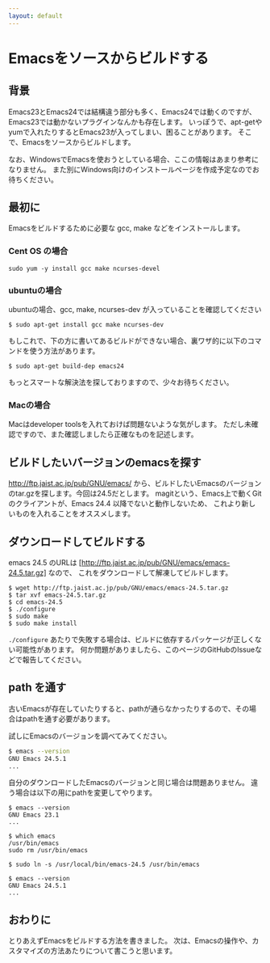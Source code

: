 ```yaml
---
layout: default
---
```



# Emacsをソースからビルドする

## 背景

Emacs23とEmacs24では結構違う部分も多く、Emacs24では動くのですが、Emacs23では動かないプラグインなんかも存在します。
いっぽうで、apt-getやyumで入れたりするとEmacs23が入ってしまい、困ることがあります。
そこで、Emacsをソースからビルドします。

なお、WindowsでEmacsを使おうとしている場合、ここの情報はあまり参考になりません。
また別にWindows向けのインストールページを作成予定なのでお待ちください。


## 最初に

Emacsをビルドするために必要な gcc, make などをインストールします。

### Cent OS の場合

```
sudo yum -y install gcc make ncurses-devel 
```

### ubuntuの場合

ubuntuの場合、gcc, make, ncurses-dev が入っていることを確認してください

```
$ sudo apt-get install gcc make ncurses-dev
```

もしこれで、下の方に書いてあるビルドができない場合、裏ワザ的に以下のコマンドを使う方法があります。

```
$ sudo apt-get build-dep emacs24
```

もっとスマートな解決法を探しておりますので、少々お待ちください。


### Macの場合

Macはdeveloper toolsを入れておけば問題ないような気がします。
ただし未確認ですので、また確認しましたら正確なものを記述します。


## ビルドしたいバージョンのemacsを探す

http://ftp.jaist.ac.jp/pub/GNU/emacs/ から、ビルドしたいEmacsのバージョンのtar.gzを探します。今回は24.5だとします。
magitという、Emacs上で動くGitのクライアントが、Emacs 24.4 以降でないと動作しないため、
これより新しいものを入れることをオススメします。


## ダウンロードしてビルドする

emacs 24.5 のURLは [http://ftp.jaist.ac.jp/pub/GNU/emacs/emacs-24.5.tar.gz]  なので、
これをダウンロードして解凍してビルドします。

```
$ wget http://ftp.jaist.ac.jp/pub/GNU/emacs/emacs-24.5.tar.gz 
$ tar xvf emacs-24.5.tar.gz 
$ cd emacs-24.5 
$ ./configure 
$ sudo make
$ sudo make install
```

`./configure` あたりで失敗する場合は、ビルドに依存するパッケージが正しくない可能性があります。
何か問題がありましたら、このページのGitHubのIssueなどで報告してください。


## path を通す

古いEmacsが存在していたりすると、pathが通らなかったりするので、その場合はpathを通す必要があります。

試しにEmacsのバージョンを調べてみてください。

```bash
$ emacs --version
GNU Emacs 24.5.1
...
```

自分のダウンロードしたEmacsのバージョンと同じ場合は問題ありません。
違う場合は以下の用にpathを変更してやります。

```
$ emacs --version
GNU Emacs 23.1
...

$ which emacs
/usr/bin/emacs
sudo rm /usr/bin/emacs

$ sudo ln -s /usr/local/bin/emacs-24.5 /usr/bin/emacs

$ emacs --version
GNU Emacs 24.5.1
...
```


## おわりに

とりあえずEmacsをビルドする方法を書きました。
次は、Emacsの操作や、カスタマイズの方法あたりについて書こうと思います。
